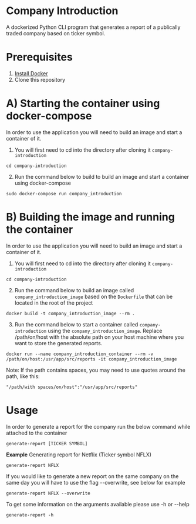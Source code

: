 # Company Introduction
A dockerized Python CLI program that generates a report of a publically traded company based on ticker symbol.

# Prerequisites
1. [Install Docker](https://docs.docker.com/get-docker/)
2. Clone this repository

# A) Starting the container using docker-compose
In order to use the application you will need to build an image and start a container of it.
1. You will first need to cd into the directory after cloning it `company-introduction`

```
cd company-introduction
```

2. Run the command below to build to build an image and start a container using docker-compose

```
sudo docker-compose run company_introduction
```


# B) Building the image and running the container

In order to use the application you will need to build an image and start a container of it.
1. You will first need to cd into the directory after cloning it `company-introduction`

```
cd company-introduction
```

2. Run the command below to build an image called `company_introduction_image` based on the `Dockerfile` that can be located in the root of the project

```
docker build -t company_introduction_image --rm .
```

3. Run the command below to start a container called `company-introduction` using the `company_introduction_image`. Replace /path/on/host with the absolute path on your host machine where you want to store the generated reports.

```
docker run --name company_introduction_container --rm -v /path/on/host:/usr/app/src/reports -it company_introduction_image
```

Note: If the path contains spaces, you may need to use quotes around the path, like this:

```
"/path/with spaces/on/host":"/usr/app/src/reports"
```

# Usage

In order to generate a report for the company run the below command while attached to the container

```
generate-report [TICKER SYMBOL]
```

**Example** 
Generating report for Netflix (Ticker symbol NFLX)

```
generate-report NFLX
```

If you would like to generate a new report on the same company on the same day you will have to use the flag --overwrite, see below for example

```
generate-report NFLX --overwrite
```

To get some information on the arguments available please use -h or --help

```
generate-report -h
```

